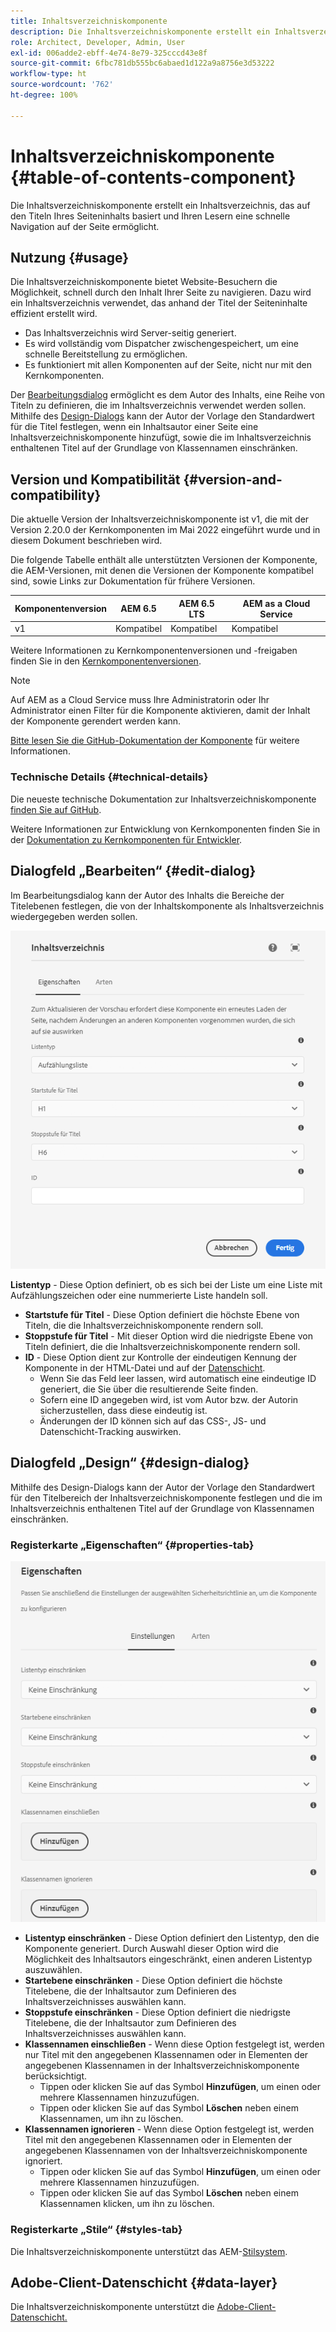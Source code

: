 ```yaml
---
title: Inhaltsverzeichniskomponente
description: Die Inhaltsverzeichniskomponente erstellt ein Inhaltsverzeichnis, das auf den Titeln Ihres Seiteninhalts basiert und Ihren Lesern eine schnelle Navigation auf der Seite ermöglicht.
role: Architect, Developer, Admin, User
exl-id: 006adde2-ebff-4e74-8e79-325cccd43e8f
source-git-commit: 6fbc781db555bc6abaed1d122a9a8756e3d53222
workflow-type: ht
source-wordcount: '762'
ht-degree: 100%

---
```


# Inhaltsverzeichniskomponente {#table-of-contents-component}

Die Inhaltsverzeichniskomponente erstellt ein Inhaltsverzeichnis, das auf den Titeln Ihres Seiteninhalts basiert und Ihren Lesern eine schnelle Navigation auf der Seite ermöglicht.

## Nutzung {#usage}

Die Inhaltsverzeichniskomponente bietet Website-Besuchern die Möglichkeit, schnell durch den Inhalt Ihrer Seite zu navigieren. Dazu wird ein Inhaltsverzeichnis verwendet, das anhand der Titel der Seiteninhalte effizient erstellt wird.

* Das Inhaltsverzeichnis wird Server-seitig generiert.
* Es wird vollständig vom Dispatcher zwischengespeichert, um eine schnelle Bereitstellung zu ermöglichen.
* Es funktioniert mit allen Komponenten auf der Seite, nicht nur mit den Kernkomponenten.

Der [Bearbeitungsdialog](#edit-dialog) ermöglicht es dem Autor des Inhalts, eine Reihe von Titeln zu definieren, die im Inhaltsverzeichnis verwendet werden sollen. Mithilfe des [Design-Dialogs](#design-dialog) kann der Autor der Vorlage den Standardwert für die Titel festlegen, wenn ein Inhaltsautor einer Seite eine Inhaltsverzeichniskomponente hinzufügt, sowie die im Inhaltsverzeichnis enthaltenen Titel auf der Grundlage von Klassennamen einschränken.

## Version und Kompatibilität {#version-and-compatibility}

Die aktuelle Version der Inhaltsverzeichniskomponente ist v1, die mit der Version 2.20.0 der Kernkomponenten im Mai 2022 eingeführt wurde und in diesem Dokument beschrieben wird.

Die folgende Tabelle enthält alle unterstützten Versionen der Komponente, die AEM-Versionen, mit denen die Versionen der Komponente kompatibel sind, sowie Links zur Dokumentation für frühere Versionen.

| Komponentenversion | AEM 6.5 | AEM 6.5 LTS | AEM as a Cloud Service |
|---|---|---|---|
| v1 | Kompatibel | Kompatibel | Kompatibel |

Weitere Informationen zu Kernkomponentenversionen und -freigaben finden Sie in den [Kernkomponentenversionen](/help/versions.md).

>[!NOTE]
>
>Auf AEM as a Cloud Service muss Ihre Administratorin oder Ihr Administrator einen Filter für die Komponente aktivieren, damit der Inhalt der Komponente gerendert werden kann.
>
>[Bitte lesen Sie die GitHub-Dokumentation der Komponente](https://adobe.com/go/aem_cmp_tech_tableofcontents_v1_de) für weitere Informationen.

### Technische Details {#technical-details}

Die neueste technische Dokumentation zur Inhaltsverzeichniskomponente [finden Sie auf GitHub](https://adobe.com/go/aem_cmp_tech_tableofcontents_v1_de).

Weitere Informationen zur Entwicklung von Kernkomponenten finden Sie in der [Dokumentation zu Kernkomponenten für Entwickler](/help/developing/overview.md).

## Dialogfeld „Bearbeiten“ {#edit-dialog}

Im Bearbeitungsdialog kann der Autor des Inhalts die Bereiche der Titelebenen festlegen, die von der Inhaltskomponente als Inhaltsverzeichnis wiedergegeben werden sollen.

![Bearbeitungsdialog der Inhaltsverzeichniskomponente](/help/assets/tableofcontents-edit.png)

**Listentyp** - Diese Option definiert, ob es sich bei der Liste um eine Liste mit Aufzählungszeichen oder eine nummerierte Liste handeln soll.
* **Startstufe für Titel** - Diese Option definiert die höchste Ebene von Titeln, die die Inhaltsverzeichniskomponente rendern soll.
* **Stoppstufe für Titel** - Mit dieser Option wird die niedrigste Ebene von Titeln definiert, die die Inhaltsverzeichniskomponente rendern soll.
* **ID** - Diese Option dient zur Kontrolle der eindeutigen Kennung der Komponente in der HTML-Datei und auf der [Datenschicht](/help/developing/data-layer/overview.md).
   * Wenn Sie das Feld leer lassen, wird automatisch eine eindeutige ID generiert, die Sie über die resultierende Seite finden.
   * Sofern eine ID angegeben wird, ist vom Autor bzw. der Autorin sicherzustellen, dass diese eindeutig ist.
   * Änderungen der ID können sich auf das CSS-, JS- und Datenschicht-Tracking auswirken.

## Dialogfeld „Design“ {#design-dialog}

Mithilfe des Design-Dialogs kann der Autor der Vorlage den Standardwert für den Titelbereich der Inhaltsverzeichniskomponente festlegen und die im Inhaltsverzeichnis enthaltenen Titel auf der Grundlage von Klassennamen einschränken.

### Registerkarte „Eigenschaften“ {#properties-tab}

![Design-Dialog der Schnellsuch-Komponente](/help/assets/tableofcontents-design.png)

* **Listentyp einschränken** - Diese Option definiert den Listentyp, den die Komponente generiert. Durch Auswahl dieser Option wird die Möglichkeit des Inhaltsautors eingeschränkt, einen anderen Listentyp auszuwählen.
* **Startebene einschränken** - Diese Option definiert die höchste Titelebene, die der Inhaltsautor zum Definieren des Inhaltsverzeichnisses auswählen kann.
* **Stoppstufe einschränken** - Diese Option definiert die niedrigste Titelebene, die der Inhaltsautor zum Definieren des Inhaltsverzeichnisses auswählen kann.
* **Klassennamen einschließen** - Wenn diese Option festgelegt ist, werden nur Titel mit den angegebenen Klassennamen oder in Elementen der angegebenen Klassennamen in der Inhaltsverzeichniskomponente berücksichtigt.
   * Tippen oder klicken Sie auf das Symbol **Hinzufügen**, um einen oder mehrere Klassennamen hinzuzufügen.
   * Tippen oder klicken Sie auf das Symbol **Löschen** neben einem Klassennamen, um ihn zu löschen.
* **Klassennamen ignorieren** - Wenn diese Option festgelegt ist, werden Titel mit den angegebenen Klassennamen oder in Elementen der angegebenen Klassennamen von der Inhaltsverzeichniskomponente ignoriert.
   * Tippen oder klicken Sie auf das Symbol **Hinzufügen**, um einen oder mehrere Klassennamen hinzuzufügen.
   * Tippen oder klicken Sie auf das Symbol **Löschen** neben einem Klassennamen klicken, um ihn zu löschen.

### Registerkarte „Stile“ {#styles-tab}

Die Inhaltsverzeichniskomponente unterstützt das AEM-[Stilsystem](/help/get-started/authoring.md#component-styling).

## Adobe-Client-Datenschicht {#data-layer}

Die Inhaltsverzeichniskomponente unterstützt die [Adobe-Client-Datenschicht.](/help/developing/data-layer/overview.md)
